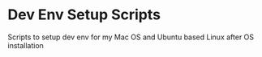 # Dev Env Setup Scripts

Scripts to setup dev env for my Mac OS and Ubuntu based Linux after OS installation
